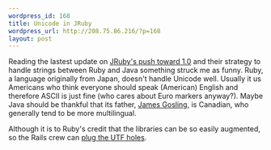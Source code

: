 ```yaml
--- 
wordpress_id: 168
title: Unicode in JRuby
wordpress_url: http://208.75.86.216/?p=168
layout: post
---
```

Reading the lastest update on <a href="http://headius.blogspot.com/2007/04/paving-road-to-jruby-10-unicode.html">JRuby's push toward 1.0</a> and their strategy to handle strings between Ruby and Java something struck me as funny. Ruby, a language originally from Japan, doesn't handle Unicode well. Usually it us Americans who think everyone should speak (American) English and therefore ASCII is just fine (who cares about Euro markers anyway?). Maybe Java should be thankful that its father, <a href="http://en.wikipedia.org/wiki/James_Gosling">James Gosling</a>, is Canadian, who generally tend to be more multilingual. 

Although it is to Ruby's credit that the libraries can be so easily augmented, so the Rails crew can <a href="http://weblog.rubyonrails.org/2007/1/19/rails-1-2-rest-admiration-http-lovefest-and-utf-8-celebrations">plug the UTF holes</a>.

